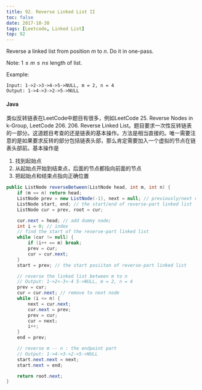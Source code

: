 ```yaml
---
title: 92. Reverse Linked List II
toc: false
date: 2017-10-30
tags: [Leetcode, Linked List]
top: 92
---
```


Reverse a linked list from position $m$ to $n$. Do it in one-pass.

Note: $1 \le m \le n \le$ length of list.

Example:

```
Input: 1->2->3->4->5->NULL, m = 2, n = 4
Output: 1->4->3->2->5->NULL
```

#### Java

类似反转链表在LeetCode中题目有很多，例如LeetCode 25. Reverse Nodes in k-Group, LeetCode 206. 206. Reverse Linked List。题目要求一次性反转链表的一部分。这道题目考查的还是链表的基本操作。方法是相当直接的。唯一需要注意的是如果要求反转的部分包括链表头部，那么肯定需要加入一个虚拟的节点在链表头部前。基本操作是

1. 找到起始点
2. 从起始点开始到结束点，后面的节点都指向前面的节点
3. 把起始点和结束点指向正确位置


```Java
public ListNode reverseBetween(ListNode head, int m, int n) {
    if (m == n) return head;
    ListNode prev = new ListNode(-1), next = null; // previously/next visted ListNode
    ListNode start, end; // the start/end of reverse-part linked list
    ListNode cur = prev, root = cur;

    cur.next = head; // add dummy node;
    int i = 0; // index
    // find the start of the reserve-part linked list
    while (cur != null) {
        if (i++ == m) break;
        prev = cur;
        cur = cur.next;
    }
    start = prev; // the start posiiton of reverse-part linked list

    // reverse the linked list between m to n
    // Output: 1->2<-3<-4 5->NULL, m = 2, n = 4
    prev = cur;
    cur = cur.next; // remove to next node
    while (i <= n) {
        next = cur.next;
        cur.next = prev;
        prev = cur;
        cur = next;
        i++;
    }
    end = prev;

    // reverse m -- n : the endpoint part
    // Output: 1->4->3->2->5->NULL
    start.next.next = next;
    start.next = end;

    return root.next;
}
```